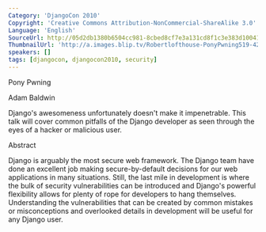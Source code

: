 ```yaml
---
Category: 'DjangoCon 2010'
Copyright: 'Creative Commons Attribution-NonCommercial-ShareAlike 3.0'
Language: 'English'
SourceUrl: http://05d2db1380b6504cc981-8cbed8cf7e3a131cd8f1c3e383d10041.r93.cf2.rackcdn.com/djangocon-2010/58_pony-pwning.flv
ThumbnailUrl: 'http://a.images.blip.tv/Robertlofthouse-PonyPwning519-421.jpg'
speakers: []
tags: [djangocon, djangocon2010, security]
---
```

Pony Pwning

Adam Baldwin

Django's awesomeness unfortunately doesn't make it impenetrable. This talk
will cover common pitfalls of the Django developer as seen through the eyes of
a hacker or malicious user.

Abstract

Django is arguably the most secure web framework. The Django team have done an
excellent job making secure-by-default decisions for our web applications in
many situations. Still, the last mile in development is where the bulk of
security vulnerabilities can be introduced and Django's powerful flexibility
allows for plenty of rope for developers to hang themselves. Understanding the
vulnerabilities that can be created by common mistakes or misconceptions and
overlooked details in development will be useful for any Django user.

